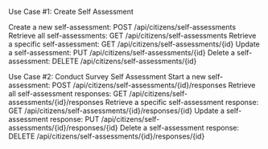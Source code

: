 Use Case #1: Create Self Assessment

Create a new self-assessment:
    POST /api/citizens/self-assessments
Retrieve all self-assessments:
    GET /api/citizens/self-assessments
Retrieve a specific self-assessment:
    GET /api/citizens/self-assessments/{id}
Update a self-assessment:
    PUT /api/citizens/self-assessments/{id}
Delete a self-assessment:
    DELETE /api/citizens/self-assessments/{id}

Use Case #2: Conduct Survey Self Assessment
Start a new self-assessment:
    POST /api/citizens/self-assessments/{id}/responses
Retrieve all self-assessment responses:
    GET /api/citizens/self-assessments/{id}/responses
Retrieve a specific self-assessment response:
    GET /api/citizens/self-assessments/{id}/responses/{id}
Update a self-assessment response:
    PUT /api/citizens/self-assessments/{id}/responses/{id}
Delete a self-assessment response:
    DELETE /api/citizens/self-assessments/{id}/responses/{id}